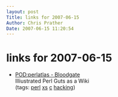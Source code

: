 ```yaml
---
layout: post
Title: links for 2007-06-15  
Author: Chris Prather
Date: 2007-06-15 11:20:54
---
```


# links for 2007-06-15
<ul class="delicious">
	<li>
		<div class="delicious-link"><a href="http://bloodgate.com/wiki/index.php?title=POD:perlatlas">POD:perlatlas - Bloodgate</a></div>
		<div class="delicious-extended">Illiustrated Perl Guts as a Wiki</div>
		<div class="delicious-tags">(tags: <a href="http://del.icio.us/perigrin/perl">perl</a> <a href="http://del.icio.us/perigrin/xs">xs</a> <a href="http://del.icio.us/perigrin/c">c</a> <a href="http://del.icio.us/perigrin/hacking">hacking</a>)</div>
	</li>
</ul>


